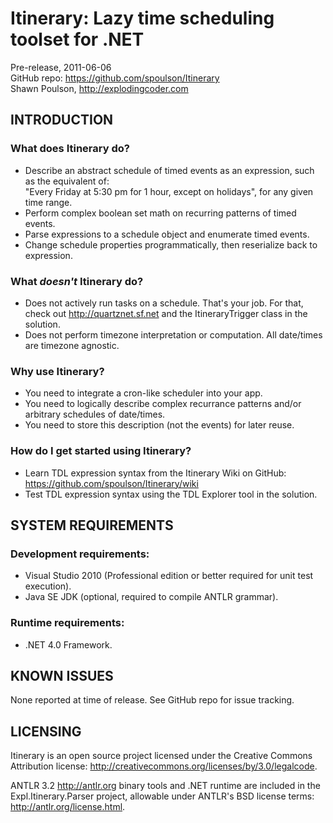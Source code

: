 Itinerary: Lazy time scheduling toolset for .NET
================================================

Pre-release, 2011-06-06  
GitHub repo: https://github.com/spoulson/Itinerary  
Shawn Poulson, http://explodingcoder.com

INTRODUCTION
------------

### What does Itinerary do?
  - Describe an abstract schedule of timed events as an expression, such as the equivalent of:  
    "Every Friday at 5:30 pm for 1 hour, except on holidays", for any given time range.
  - Perform complex boolean set math on recurring patterns of timed events.
  - Parse expressions to a schedule object and enumerate timed events.
  - Change schedule properties programmatically, then reserialize back to expression.

### What *doesn't* Itinerary do?
  - Does not actively run tasks on a schedule.  That's your job.
    For that, check out http://quartznet.sf.net and the ItineraryTrigger class in the solution.
  - Does not perform timezone interpretation or computation.  All date/times are timezone agnostic.

### Why use Itinerary?
  - You need to integrate a cron-like scheduler into your app.
  - You need to logically describe complex recurrance patterns and/or arbitrary schedules of date/times.
  - You need to store this description (not the events) for later reuse.

### How do I get started using Itinerary?
  - Learn TDL expression syntax from the Itinerary Wiki on GitHub:
    https://github.com/spoulson/Itinerary/wiki
  - Test TDL expression syntax using the TDL Explorer tool in the solution.

SYSTEM REQUIREMENTS
-------------------

### Development requirements:
* Visual Studio 2010 (Professional edition or better required for unit test execution).
* Java SE JDK (optional, required to compile ANTLR grammar).

### Runtime requirements:
* .NET 4.0 Framework.

KNOWN ISSUES
------------

None reported at time of release.
See GitHub repo for issue tracking.

LICENSING
---------

Itinerary is an open source project licensed under the Creative Commons Attribution license:
http://creativecommons.org/licenses/by/3.0/legalcode.

ANTLR 3.2 http://antlr.org binary tools and .NET runtime are included in the Expl.Itinerary.Parser
project, allowable under ANTLR's BSD license terms: http://antlr.org/license.html.
